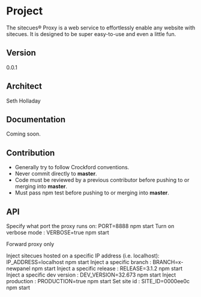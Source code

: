 Project
===

The sitecues® Proxy is a web service to effortlessly enable any website with sitecues. It is designed to be super easy-to-use and even a little fun.

Version
---

0.0.1

Architect
---

Seth Holladay


Documentation
---

Coming soon.


Contribution
---

* Generally try to follow Crockford conventions.
* Never commit directly to **master**.
* Code must be reviewed by a previous contributor before pushing to or merging into **master**.
* Must pass npm test before pushing to or merging into **master**.




API
---

Specify what port the proxy runs on:  PORT=8888 npm start
Turn on verbose mode               :  VERBOSE=true npm start

Forward proxy only

  Inject sitecues hosted on a specific IP address (i.e. localhost): IP_ADDRESS=localhost npm start
  Inject a specific branch                                        : BRANCH=x-newpanel npm start
  Inject a specific release                                       : RELEASE=3.1.2 npm start
  Inject a specific dev version                                   : DEV_VERSION=32.673 npm start
  Inject production                                               : PRODUCTION=true npm start
  Set site id                                                     : SITE_ID=0000ee0c npm start
